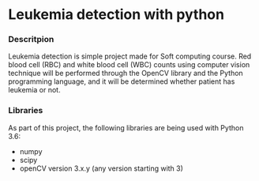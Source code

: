 # Leukemia detection with python

### Descritpion
Leukemia detection is simple project made for Soft computing course.
Red blood cell (RBC) and white blood cell (WBC) counts using
computer vision technique will be performed through the OpenCV library and the Python programming language, 
and it will be determined whether patient has leukemia or not.


### Libraries

As part of this project, the following libraries are being used with Python 3.6:
* numpy
* scipy
* openCV version 3.x.y (any version starting with 3)
